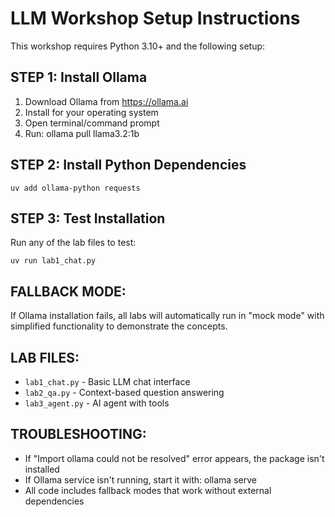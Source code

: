 # LLM Workshop Setup Instructions

This workshop requires Python 3.10+ and the following setup:

## STEP 1: Install Ollama
1. Download Ollama from https://ollama.ai
2. Install for your operating system
3. Open terminal/command prompt
4. Run: ollama pull llama3.2:1b

## STEP 2: Install Python Dependencies
```
uv add ollama-python requests
```

## STEP 3: Test Installation
Run any of the lab files to test:
```
uv run lab1_chat.py
```

## FALLBACK MODE:
If Ollama installation fails, all labs will automatically run in "mock mode" 
with simplified functionality to demonstrate the concepts.

## LAB FILES:
- `lab1_chat.py` - Basic LLM chat interface
- `lab2_qa.py` - Context-based question answering
- `lab3_agent.py` - AI agent with tools

## TROUBLESHOOTING:
- If "Import ollama could not be resolved" error appears, the package isn't installed
- If Ollama service isn't running, start it with: ollama serve
- All code includes fallback modes that work without external dependencies
